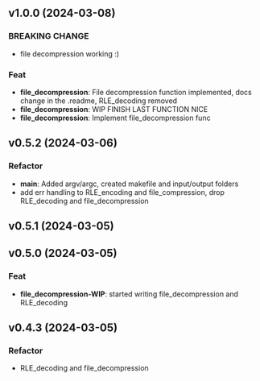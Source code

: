 ## v1.0.0 (2024-03-08)

### BREAKING CHANGE

- file decompression working :)

### Feat

- **file_decompression**: File decompression function implemented, docs change in the .readme, RLE_decoding removed
- **file_decompression**: WIP FINISH LAST FUNCTION NICE
- **file_decompression**: Implement file_decompression func

## v0.5.2 (2024-03-06)

### Refactor

- **main**: Added argv/argc, created makefile and input/output folders
- add err handling to RLE_encoding and file_compression, drop RLE_decoding and file_decompression

## v0.5.1 (2024-03-05)

## v0.5.0 (2024-03-05)

### Feat

- **file_decompression-WIP**: started writing file_decompression and RLE_decoding

## v0.4.3 (2024-03-05)

### Refactor

- RLE_decoding and file_decompression
